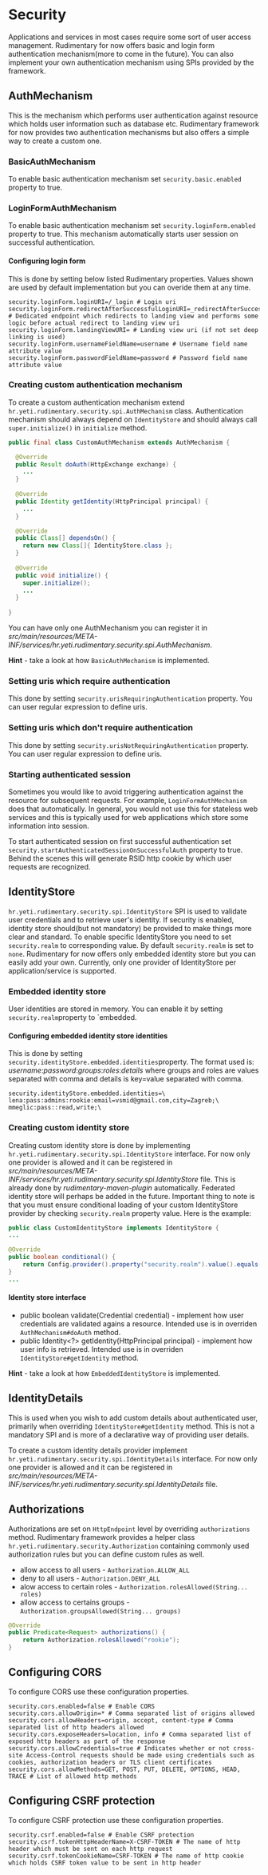# Security
Applications and services in most cases require some sort of user access management. Rudimentary for now offers basic and login form authentication mechanism(more to come in the future). You can also implement your own authentication mechanism using SPIs provided by the framework.

## AuthMechanism
This is the mechanism which performs user authentication against resource which holds user information such as database etc.
Rudimentary framework for now provides two authentication mechanisms but also offers a simple way to create a custom one.

### BasicAuthMechanism
To enable basic authentication mechanism set `security.basic.enabled` property to true.

### LoginFormAuthMechanism
To enable basic authentication mechanism set `security.loginForm.enabled` property to true.
This mechanism automatically starts user session on successful authentication.

#### Configuring login form
This is done by setting below listed Rudimentary properties. Values shown are used by default implementation but you can overide them at any time.
```properties
security.loginForm.loginURI=/_login # Login uri
security.loginForm.redirectAfterSuccessfulLoginURI=_redirectAfterSuccessfulLogin # Dedicated endpoint which redirects to landing view and performs some logic before actual redirect to landing view uri
security.loginForm.landingViewURI= # Landing view uri (if not set deep linking is used)
security.loginForm.usernameFieldName=username # Username field name attribute value
security.loginForm.passwordFieldName=password # Password field name attribute value
```
### Creating custom authentication mechanism
To create a custom authentication mechanism extend `hr.yeti.rudimentary.security.spi.AuthMechanism` class.
Authentication mechanism should always depend on `IdentityStore` and should always call `super.initialize()` in `initialize` method.
```java
public final class CustomAuthMechanism extends AuthMechanism {

  @Override
  public Result doAuth(HttpExchange exchange) {
    ...
  }
  
  @Override
  public Identity getIdentity(HttpPrincipal principal) {
    ...
  }

  @Override
  public Class[] dependsOn() {
    return new Class[]{ IdentityStore.class };
  }
  
  @Override
  public void initialize() {
    super.initialize();
    ...
  }
  
}
```
You can have only one AuthMechanism you can register it in *src/main/resources/META-INF/services/hr.yeti.rudimentary.security.spi.AuthMechanism*. 

**Hint** - take a look at how `BasicAuthMechanism` is implemented.

### Setting uris which require authentication
This done by setting `security.urisRequiringAuthentication` property.
You can user regular expression to define uris.
 
### Setting uris which don't require authentication
This done by setting `security.urisNotRequiringAuthentication` property.
You can user regular expression to define uris.

### Starting authenticated session
Sometimes you would like to avoid triggering authentication against the resource for subsequent requests.
For example, `LoginFormAuthMechanism` does that automatically. 
In general, you would not use this for stateless web services and this is typically used for web applications which store some information into session.

To start authenticated session on first successful authentication set `security.startAuthenticatedSessionOnSuccessfulAuth` property to true. Behind the scenes this will generate RSID http cookie by which user requests are recognized.

## IdentityStore
`hr.yeti.rudimentary.security.spi.IdentityStore` SPI is used to validate user credentials and to retrieve user's identity.
If security is enabled, identity store should(but not mandatory) be provided to make things more clear and standard. To enable specific IdentityStore you need to set `security.realm` to corresponding value.
By default `security.realm` is set to `none`. Rudimentary for now offers only embedded identity store but you can easily add your own. Currently, only one provider of IdentityStore per application/service is supported.

### Embedded identity store
User identities are stored in memory. You can enable it by setting `security.realm`property to `embedded.

#### Configuring embedded identity store identities
This is done by setting `security.identityStore.embedded.identities`property.
The format used is: *username*:*password*:*groups*:*roles*:*details* where groups and roles are values separated with comma and details is key=value separated with comma.
```properties
security.identityStore.embedded.identities=\
lena:pass:admins:rookie:email=vsmid@gmail.com,city=Zagreb;\
mmeglic:pass::read,write;\
```
### Creating custom identity store
Creating custom identity store is done by implementing `hr.yeti.rudimentary.security.spi.IdentityStore` interface.
For now only one provider is allowed and it can be registered in *src/main/resources/META-INF/services/hr.yeti.rudimentary.security.spi.IdentityStore* file. This is already done by *rudimentary-maven-plugin* automatically.
Federated identity store will perhaps be added in the future.
Important thing to note is that you must ensure conditional loading of your custom IdentityStore provider by checking `security.realm` property value. Here is the example:
```java
public class CustomIdentityStore implements IdentityStore {
...

@Override
public boolean conditional() {
    return Config.provider().property("security.realm").value().equals("custom");
}
...
```

#### Identity store interface
* public boolean validate(Credential credential) - implement how user credentials are validated agains a resource. Intended use is in overriden `AuthMechanism#doAuth` method.
* public Identity<?> getIdentity(HttpPrincipal principal) - implement how user info is retrieved. Intended use is in overriden  `IdentityStore#getIdentity` method.

**Hint** - take a look at how `EmbeddedIdentityStore` is implemented.

## IdentityDetails
This is used when you wish to add custom details about authenticated user, primarily when overriding `IdentityStore#getIdentity` method. 
This is not a mandatory SPI and is more of a declarative way of providing user details. 

To create a custom identity details provider implement `hr.yeti.rudimentary.security.spi.IdentityDetails` interface.
For now only one provider is allowed and it can be registered in *src/main/resources/META-INF/services/hr.yeti.rudimentary.security.spi.IdentityDetails* file.

## Authorizations
Authorizations are set on `HttpEndpoint` level by overriding `authorizations` method.
Rudimentary framework provides a helper class `hr.yeti.rudimentary.security.Authorization` containing commonly used authorization rules but you can define custom rules as well.

* allow access to all users - `Authorization.ALLOW_ALL`
* deny to all users - `Authorization.DENY_ALL`
* alow access to certain roles - `Authorization.rolesAllowed(String... roles)`
* allow access to certains groups -  `Authorization.groupsAllowed(String... groups)`

```java
@Override
public Predicate<Request> authorizations() {
    return Authorization.rolesAllowed("rookie");
}
```
## Configuring CORS
To configure CORS use these configuration properties.
```properties
security.cors.enabled=false # Enable CORS
security.cors.allowOrigin=* # Comma separated list of origins allowed
security.cors.allowHeaders=origin, accept, content-type # Comma separated list of http headers allowed
security.cors.exposeHeaders=location, info # Comma separated list of exposed http headers as part of the response
security.cors.allowCredentials=true # Indicates whether or not cross-site Access-Control requests should be made using credentials such as cookies, authorization headers or TLS client certificates
security.cors.allowMethods=GET, POST, PUT, DELETE, OPTIONS, HEAD, TRACE # List of allowed http methods
```

## Configuring CSRF protection
To configure CSRF protection use these configuration properties.
```properties
security.csrf.enabled=false # Enable CSRF protection
security.csrf.tokenHttpHeaderName=X-CSRF-TOKEN # The name of http header which must be sent on each http request
security.csrf.tokenCookieName=CSRF-TOKEN # The name of http cookie which holds CSRF token value to be sent in http header
```
